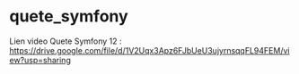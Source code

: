 # quete_symfony

Lien video Quete Symfony 12 : https://drive.google.com/file/d/1V2Uqx3Apz6FJbUeU3ujyrnsqqFL94FEM/view?usp=sharing
